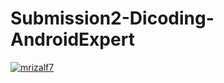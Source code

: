 # Submission2-Dicoding-AndroidExpert
[![mrizalf7](https://circleci.com/gh/mrizalf7/Submission2-Dicoding-AndroidExpert.svg?style=svg)](https://circleci.com/gh/mrizalf7/Submission2-Dicoding-AndroidExpert)
